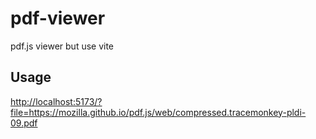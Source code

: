 # pdf-viewer

pdf.js viewer but use vite

## Usage

<http://localhost:5173/?file=https://mozilla.github.io/pdf.js/web/compressed.tracemonkey-pldi-09.pdf>
